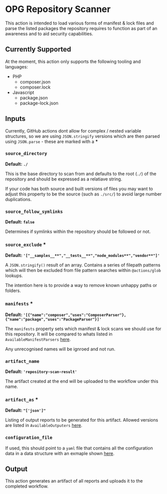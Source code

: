 # OPG Repository Scanner

This action is intended to load various forms of manifest & lock files and parse the listed packages the repository requires to function as part of an awareness and to aid security capabilities.

## Currently Supported

At the moment, this action only supports the following tooling and languages:

- PHP
    - composer.json
    - composer.lock
- Javascript
    - package.json
    - package-lock.json

## Inputs

Currently, GitHub actions dont allow for complex / nested variable structures, so we are using `JSON.stringify` versions which are then parsed using `JSON.parse` - these are marked with a **\***

### `source_directory`

**Default: `./`**

This is the base directory to scan from and defaults to the root (`./`) of the repository and should be expressed as a relatiave string.

If your code has both source and built versions of files you may want to adjust this property to be the source (such as `./src/`) to avoid large number duplications.

### `source_follow_symlinks`

**Default: `false`**

Determines if symlinks within the repository should be followed or not.

### `source_exclude` **\***

**Default: `'["__samples__**","__tests__**","node_modules**","vendor**"]'`**

A `JSON.stringify()` result of an array. Contains a series of filepath patterns which will then be excluded from file pattern searches within `@actions/glob` lookups.

The intention here is to provide a way to remove known unhappy paths or folders.

### `manifests` **\***

**Default: `'[{"name":"composer","uses":"ComposerParser"},{"name":"package","uses":"PackageParser"}]'`**

The `manifests` property sets which manifest & lock scans we should use for this repository. It will be compared to whats listed in `AvailableManifestParsers` [here](https://github.com/ministryofjustice/opg-repository-scanner/blob/main/src/manifestresults/AvailableManifestsParsers.ts).

Any unrecognised names will be ignroed and not run.


### `artifact_name`

**Default: `'repository-scan-result'`**

The artifact created at the end will be uploaded to the workflow under this name.

### `artifact_as` **\***

**Default: `"['json']"`**

Listing of output reports to be generated for this artifact. Allowed versions are listed in `AvailableOutputers` [here](https://github.com/ministryofjustice/opg-repository-scanner/blob/main/src/outputer/index.ts).


### `configuration_file`

If used, this should point to a `yaml` file that contains all the configuration data in a data structure with an exmaple shown [here](https://github.com/ministryofjustice/opg-repository-scanner/tree/main/__samples__/config/valid/sample.yml).


## Output

This action generates an artifact of all reports and uploads it to the completed workflow.
